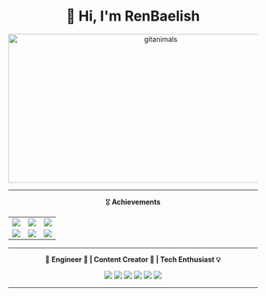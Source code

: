 <h1 align="center">👋 Hi, I'm <strong>RenBaelish</strong></h1>

<p align="center">
  <img
    src="https://render.gitanimals.org/guilds/677307030294064177/draw"
    width="600"
    height="300"
    alt="gitanimals"
  />
</p>

---

<div align="center">

🎖️ <strong>Achievements</strong>

<table>
  <tr>
    <td><img src="https://img.shields.io/badge/Followers-Super_Celebrity_4.2kpt-ff69b4?style=for-the-badge&logo=github" /></td>
    <td><img src="https://img.shields.io/badge/Stars-High_Stargazer_1.2kpt-yellow?style=for-the-badge&logo=github" /></td>
    <td><img src="https://img.shields.io/badge/PullRequest-Super_Puller_390pt-brightgreen?style=for-the-badge&logo=github" /></td>
  </tr>
  <tr>
    <td><img src="https://img.shields.io/badge/Repositories-Super_Repo_Creator_83pt-blue?style=for-the-badge&logo=github" /></td>
    <td><img src="https://img.shields.io/badge/Experience-Experienced_Dev_24pt-orange?style=for-the-badge&logo=github" /></td>
    <td><img src="https://img.shields.io/badge/Reviews-Insightful_Reviewer_0pt-lightgrey?style=for-the-badge&logo=github" /></td>
  </tr>
</table>

</div>

---

<div align="center">

🧠 <strong>Engineer 🚀 | Content Creator 🎥 | Tech Enthusiast 💡</strong>

</div>

<p align="center">
  <img src="https://img.shields.io/badge/Python-3776AB?style=for-the-badge&logo=python&logoColor=white" />
  <img src="https://img.shields.io/badge/JavaScript-F7DF1E?style=for-the-badge&logo=javascript&logoColor=black" />
  <img src="https://img.shields.io/badge/Next.js-000000?style=for-the-badge&logo=nextdotjs&logoColor=white" />
  <img src="https://img.shields.io/badge/Linux-FCC624?style=for-the-badge&logo=linux&logoColor=black" />
  <img src="https://img.shields.io/badge/Kali_Linux-557C94?style=for-the-badge&logo=kalilinux&logoColor=white" />
  <img src="https://img.shields.io/badge/Data_Science-4B8BBE?style=for-the-badge&logo=databricks&logoColor=white" />
</p>

---
